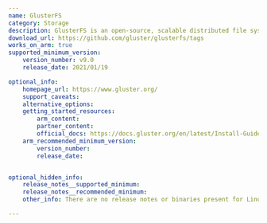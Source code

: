 ```yaml
---
name: GlusterFS
category: Storage
description: GlusterFS is an open-source, scalable distributed file system designed to handle large amounts of data across multiple servers.
download_url: https://github.com/gluster/glusterfs/tags
works_on_arm: true
supported_minimum_version:
    version_number: v9.0
    release_date: 2021/01/19

optional_info:
    homepage_url: https://www.gluster.org/
    support_caveats:
    alternative_options: 
    getting_started_resources:
        arm_content: 
        partner_content: 
        official_docs: https://docs.gluster.org/en/latest/Install-Guide/Install/
    arm_recommended_minimum_version:
        version_number: 
        release_date:


optional_hidden_info:
    release_notes__supported_minimum: 
    release_notes__recommended_minimum:
    other_info: There are no release notes or binaries present for Linux/ARM64. GlusterFS version 9.0 is installed and tested on the Neoverse N1, using steps mentioned in the [file](https://github.com/gluster/glusterfs/blob/devel/INSTALL).

---
```

